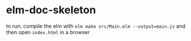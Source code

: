 # elm-doc-skeleton

to run: compile the elm with `elm make src/Main.elm --output=main.js` and then open `index.html` in a browser
